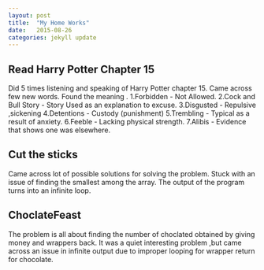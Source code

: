 ```yaml
---
layout: post
title:  "My Home Works"
date:   2015-08-26 
categories: jekyll update
---
```


 
 
 <h2>Read Harry Potter Chapter 15</h2>
 <p> 
 Did 5 times listening and speaking of Harry Potter chapter 15.
 Came across few new words.
 Found the meaning .
 1.Forbidden - Not Allowed.
 2.Cock and Bull Story - Story Used as an explanation to excuse.
 3.Disgusted - Repulsive ,sickening
 4.Detentions - Custody (punishment)
 5.Trembling - Typical as a result of anxiety.
 6.Feeble - Lacking physical strength.
 7.Alibis - Evidence that shows one was elsewhere.
 </p>
 
 <h2>Cut the sticks</h2>
 <p>
 Came across lot of possible solutions for solving the problem.
 Stuck with an issue of finding the smallest among the array.
 The output of the  program turns into an infinite loop.
 </p>
 
 <h2>ChoclateFeast</h2>
 <p>
 The problem is all about finding the number of choclated obtained by giving money and wrappers back.
 It was a quiet interesting problem ,but came across an issue in infinite output due to improper looping for 
 wrapper return for chocolate.
 </p>
  
  
  
 
 

